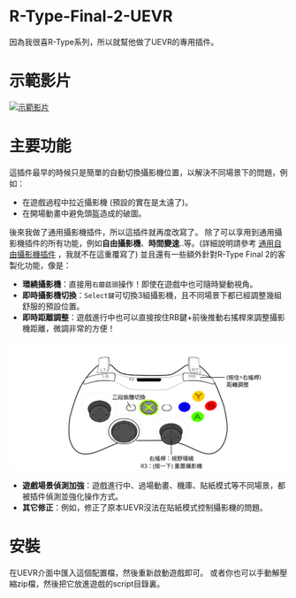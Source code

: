 # R-Type-Final-2-UEVR
因為我很喜R-Type系列，所以就幫他做了UEVR的專用插件。

# 示範影片
<a href="https://www.youtube.com/watch?v=A5wXk5k4WVk" target="_blank">
    <img src="https://img.youtube.com/vi/A5wXk5k4WVk/0.jpg" alt="示範影片">
</a>

# 主要功能
這插件最早的時候只是簡單的自動切換攝影機位置，以解決不同場景下的問題，例如：
- 在遊戲過程中拉近攝影機 (預設的實在是太遠了)。
- 在開場動畫中避免頭盔造成的破圖。  

後來我做了通用攝影機插件，所以這插件就再度改寫了。
除了可以享用到通用攝影機插件的所有功能，例如**自由攝影機**、**時間變速**..等。(詳細說明請參考 [通用自由攝影機插件](https://github.com/dabinn/UEVR-Universal-Free-Camera/blob/main/doc/Chinese/Readme.md) ，我就不在這重覆寫了)
並且還有一些額外針對R-Type Final 2的客製化功能，像是：
- **環繞攝影機**：直接用`右蘑菇頭`操作！即使在遊戲中也可隨時變動視角。
- **即時攝影機切換**：`Select鍵`可切換3組攝影機，且不同場景下都已經調整幾組舒服的預設位置。
- **即時距離調整**：遊戲進行中也可以直接按住RB鍵+前後推動右搖桿來調整攝影機距離，微調非常的方便！

![](img/controller_orbitcam.svg)
- **遊戲場景偵測加強**：遊戲進行中、過場動畫、機庫、貼紙模式等不同場景，都被插件偵測並強化操作方式。
- **其它修正**：例如，修正了原本UEVR沒法在貼紙模式控制攝影機的問題。


# 安裝
在UEVR介面中匯入這個配置檔，然後重新啟動遊戲即可。
或者你也可以手動解壓縮zip檔，然後把它放進遊戲的script目錄裏。
